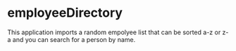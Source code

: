 # employeeDirectory
This application imports a random empolyee list that can be sorted a-z or z-a and you can search for a person by name.
